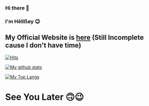 ### Hi there 👋

### I'm Hêllẞøy 😉

## My Official Website is [here](http://itshellboy.tk/) (Still Incomplete cause I don't have time)

[![Hits](https://hits.seeyoufarm.com/api/count/incr/badge.svg?url=https%3A%2F%2Fgithub.com%2FHellBoy-OP&count_bg=%231EE510&title_bg=%23555555&icon=&icon_color=%23931414&title=account+views&edge_flat=false)](https://hits.seeyoufarm.com)


[![My github stats](https://github-readme-stats.vercel.app/api?username=HellBoy-OP&show_icons=true&theme=cobalt&count_private=true)](https://github.com/HellBoy-OP)


[![My Top Langs](https://github-readme-stats.vercel.app/api/top-langs/?username=HellBoy-OP&layout=compact&theme=cobalt)](https://github.com/HellBoy-OP)

# See You Later 🙃😉
<!--
**HellBoy-OP/HellBoy-OP** is a ✨ _special_ ✨ repository because its `README.md` (this file) appears on your GitHub profile.

Here are some ideas to get you started:

- 🔭 I’m currently working on ...
- 🌱 I’m currently learning ...
- 👯 I’m looking to collaborate on ...
- 🤔 I’m looking for help with ...
- 💬 Ask me about ...
- 📫 How to reach me: ...
- 😄 Pronouns: ...
- ⚡ Fun fact: ...
-->
